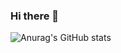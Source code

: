 ### Hi there 👋
![Anurag's GitHub stats](https://github-readme-stats.vercel.app/api?username=DongwonGim&show_icons=true&theme=radical)
<!--
**DongwonGim/DongwonGim** is a ✨ _special_ ✨ repository because its `README.md` (this file) appears on your GitHub profile.

Here are some ideas to get you started:

- 🔭 I’m currently working on ...
- 🌱 I’m currently learning ...
- 👯 I’m looking to collaborate on ...
- 🤔 I’m looking for help with ...
- 💬 Ask me about ...
- 📫 How to reach me: ...
- 😄 Pronouns: ...
- ⚡ Fun fact: ...
-->

